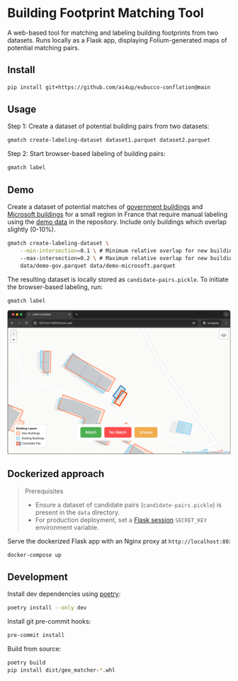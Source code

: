 # Building Footprint Matching Tool

A web-based tool for matching and labeling building footprints from two datasets. Runs locally as a Flask app, displaying Folium-generated maps of potential matching pairs.


## Install
```bash
pip install git+https://github.com/ai4up/eubucco-conflation@main
```

## Usage
Step 1: Create a dataset of potential building pairs from two datasets:
```bash
gmatch create-labeling-dataset dataset1.parquet dataset2.parquet
```

Step 2: Start browser-based labeling of building pairs:
```bash
gmatch label
```

## Demo
Create a dataset of potential matches of [government buildings](https://eubucco.com/data/) and [Microsoft buildings](https://github.com/microsoft/GlobalMLBuildingFootprints) for a small region in France that require manual labeling  using the [demo data](data/) in the repository. Include only buildings which overlap slightly (0-10%).
```bash
gmatch create-labeling-dataset \
    --min-intersection=0.1 \ # Minimum relative overlap for new buildings to be included in labeling dataset [0,1)
    --max-intersection=0.2 \ # Maximum relative overlap for new buildings to be included in labeling dataset (0,1]
    data/demo-gov.parquet data/demo-microsoft.parquet
```
The resulting dataset is locally stored as `candidate-pairs.pickle`. To initiate the browser-based labeling, run:
```bash
gmatch label
```
![Example of Building Footprint Matching Tool](example.png)


## Dockerized approach
> Prerequisites
> * Ensure a dataset of candidate pairs (`candidate-pairs.pickle`) is present in the `data` directory.
> * For production deployment, set a [Flask session](https://flask.palletsprojects.com/en/stable/quickstart/#sessions) `SECRET_KEY` environment variable.

Serve the dockerized Flask app with an Nginx proxy at `http://localhost:80`:
```bash
docker-compose up
```

## Development

Install dev dependencies using [poetry](https://python-poetry.org/):
```bash
poetry install --only dev
```

Install git pre-commit hooks:
```bash
pre-commit install
```

Build from source:
```bash
poetry build
pip install dist/geo_matcher-*.whl
```
